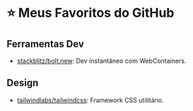 # ⭐ Meus Favoritos do GitHub

## Ferramentas Dev
- [stackblitz/bolt.new](https://github.com/stackblitz/bolt.new): Dev instantâneo com WebContainers.

## Design
- [tailwindlabs/tailwindcss](https://github.com/tailwindlabs/tailwindcss): Framework CSS utilitário.

